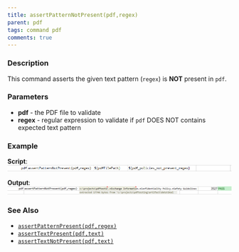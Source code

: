 ```yaml
---
title: assertPatternNotPresent(pdf,regex)
parent: pdf
tags: command pdf
comments: true
---
```



### Description
This command asserts the given text pattern (`regex`) is **NOT** present in `pdf`.


### Parameters
- **pdf** \- the PDF file to validate
- **regex** \- regular expression to validate if `pdf` DOES NOT contains expected text pattern


### Example
**Script**:<br/>
![script](image/assertPatternNotPresent_01.png)

**Output**:<br/>
![output](image/assertPatternNotPresent_02.png)


### See Also
- [`assertPatternPresent(pdf,regex)`](assertPatternPresent(pdf,regex))
- [`assertTextPresent(pdf,text)`](assertTextPresent(pdf,text))
- [`assertTextNotPresent(pdf,text)`](assertTextNotPresent(pdf,text))
